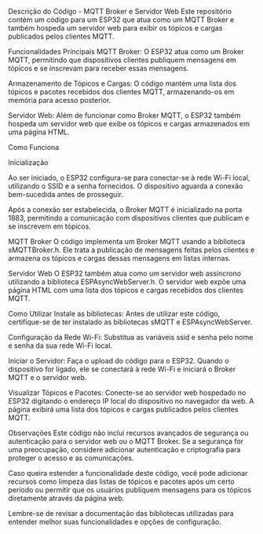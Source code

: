 Descrição do Código - MQTT Broker e Servidor Web
Este repositório contém um código para um ESP32 que atua como um MQTT Broker e também hospeda um servidor web para exibir os tópicos e cargas publicados pelos clientes MQTT.

Funcionalidades Principais
MQTT Broker: O ESP32 atua como um Broker MQTT, permitindo que dispositivos clientes publiquem mensagens em tópicos e se inscrevam para receber essas mensagens.

Armazenamento de Tópicos e Cargas: O código mantém uma lista dos tópicos e pacotes recebidos dos clientes MQTT, armazenando-os em memória para acesso posterior.

Servidor Web: Além de funcionar como Broker MQTT, o ESP32 também hospeda um servidor web que exibe os tópicos e cargas armazenados em uma página HTML.

Como Funciona

Inicialização

Ao ser iniciado, o ESP32 configura-se para conectar-se à rede Wi-Fi local, utilizando o SSID e a senha fornecidos. O dispositivo aguarda a conexão bem-sucedida antes de prosseguir.

Após a conexão ser estabelecida, o Broker MQTT é inicializado na porta 1883, permitindo a comunicação com dispositivos clientes que publicam e se inscrevem em tópicos.

MQTT Broker
O código implementa um Broker MQTT usando a biblioteca sMQTTBroker.h. Ele trata a publicação de mensagens feitas pelos clientes e armazena os tópicos e cargas dessas mensagens em listas internas.

Servidor Web
O ESP32 também atua como um servidor web assíncrono utilizando a biblioteca ESPAsyncWebServer.h. O servidor web expõe uma página HTML com uma lista dos tópicos e cargas recebidos dos clientes MQTT.

Como Utilizar
Instale as bibliotecas: Antes de utilizar este código, certifique-se de ter instalado as bibliotecas sMQTT e ESPAsyncWebServer.

Configuração da Rede Wi-Fi: Substitua as variáveis ssid e senha pelo nome e senha da sua rede Wi-Fi local.

Iniciar o Servidor: Faça o upload do código para o ESP32. Quando o dispositivo for ligado, ele se conectará à rede Wi-Fi e iniciará o Broker MQTT e o servidor web.

Visualizar Tópicos e Pacotes: Conecte-se ao servidor web hospedado no ESP32 digitando o endereço IP local do dispositivo no navegador da web. A página exibirá uma lista dos tópicos e cargas publicados pelos clientes MQTT.

Observações
Este código não inclui recursos avançados de segurança ou autenticação para o servidor web ou o MQTT Broker. Se a segurança for uma preocupação, considere adicionar autenticação e criptografia para proteger o acesso e as comunicações.

Caso queira estender a funcionalidade deste código, você pode adicionar recursos como limpeza das listas de tópicos e pacotes após um certo período ou permitir que os usuários publiquem mensagens para os tópicos diretamente através da página web.

Lembre-se de revisar a documentação das bibliotecas utilizadas para entender melhor suas funcionalidades e opções de configuração.
